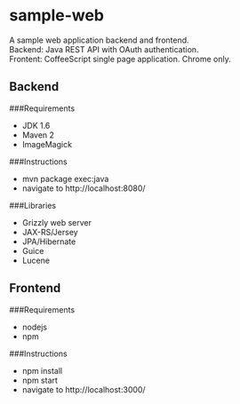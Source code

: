 sample-web
==========

A sample web application backend and frontend.  
Backend: Java REST API with OAuth authentication.  
Frontent: CoffeeScript single page application. Chrome only.

Backend
----------
###Requirements
- JDK 1.6
- Maven 2
- ImageMagick

###Instructions
- mvn package exec:java
- navigate to http://localhost:8080/

###Libraries
- Grizzly web server
- JAX-RS/Jersey
- JPA/Hibernate
- Guice
- Lucene

Frontend
----------
###Requirements
- nodejs
- npm

###Instructions
- npm install
- npm start
- navigate to http://localhost:3000/

